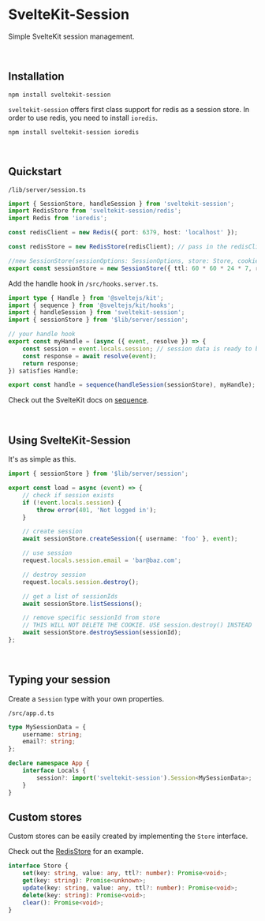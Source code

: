 # SvelteKit-Session

Simple SvelteKit session management.

<br>

## Installation

```
npm install sveltekit-session
```

`sveltekit-session` offers first class support for redis as a session store. In order to use redis, you need to install `ioredis`.

```
npm install sveltekit-session ioredis
```

<br>

## Quickstart

`/lib/server/session.ts`

```ts
import { SessionStore, handleSession } from 'sveltekit-session';
import RedisStore from 'sveltekit-session/redis';
import Redis from 'ioredis';

const redisClient = new Redis({ port: 6379, host: 'localhost' });

const redisStore = new RedisStore(redisClient); // pass in the redisClient

//new SessionStore(sessionOptions: SessionOptions, store: Store, cookieOptions?: CookieOptions)
export const sessionStore = new SessionStore({ ttl: 60 * 60 * 24 * 7, refreshSession: true }, redisStore, { path: '/' });
```

Add the handle hook in `/src/hooks.server.ts`.

```ts
import type { Handle } from '@sveltejs/kit';
import { sequence } from '@sveltejs/kit/hooks';
import { handleSession } from 'sveltekit-session';
import { sessionStore } from '$lib/server/session';

// your handle hook
export const myHandle = (async ({ event, resolve }) => {
	const session = event.locals.session; // session data is ready to be accessed
	const response = await resolve(event);
	return response;
}) satisfies Handle;

export const handle = sequence(handleSession(sessionStore), myHandle); // make sure to add handleSession before any other hooks that make use of the session
```

Check out the SvelteKit docs on [sequence](https://kit.svelte.dev/docs/modules#sveltejs-kit-hooks-sequence).

<br>

## Using SvelteKit-Session

It's as simple as this.

```ts
import { sessionStore } from '$lib/server/session';

export const load = async (event) => {
	// check if session exists
	if (!event.locals.session) {
		throw error(401, 'Not logged in');
	}

	// create session
	await sessionStore.createSession({ username: 'foo' }, event);

	// use session
	request.locals.session.email = 'bar@baz.com';

	// destroy session
	request.locals.session.destroy();

	// get a list of sessionIds
	await sessionStore.listSessions();

	// remove specific sessionId from store
	// THIS WILL NOT DELETE THE COOKIE. USE session.destroy() INSTEAD
	await sessionStore.destroySession(sessionId);
};
```

<br>

## Typing your session

Create a `Session` type with your own properties.

`/src/app.d.ts`

```ts
type MySessionData = {
	username: string;
	email?: string;
};

declare namespace App {
	interface Locals {
		session?: import('sveltekit-session').Session<MySessionData>;
	}
}
```

## Custom stores

Custom stores can be easily created by implementing the `Store` interface.

Check out the [RedisStore](https://github.com/mc-0bit/sveltekit-session/tree/main/src/lib/redis.ts) for an example.

```ts
interface Store {
	set(key: string, value: any, ttl?: number): Promise<void>;
	get(key: string): Promise<unknown>;
	update(key: string, value: any, ttl?: number): Promise<void>;
	delete(key: string): Promise<void>;
	clear(): Promise<void>;
}
```
